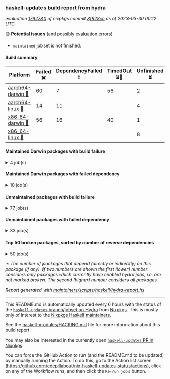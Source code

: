 ### [haskell-updates build report from hydra](https://hydra.nixos.org/jobset/nixpkgs/haskell-updates)
*evaluation [1792780](https://hydra.nixos.org/eval/1792780) of nixpkgs commit [8f928cc](https://github.com/NixOS/nixpkgs/commits/8f928cc7a01e90d29c7742226b1afcac0b43424a) as of 2023-03-30 00:12 UTC*

:yellow_circle: **Potential issues** (and possibly [evaluation errors](https://hydra.nixos.org/jobset/nixpkgs/haskell-updates))
  * `maintained` jobset is not finished.

#### Build summary

 | Platform | Failed :x: | DependencyFailed :heavy_exclamation_mark: | TimedOut :hourglass::no_entry_sign: | Unfinished :hourglass_flowing_sand: | Success :heavy_check_mark: | 
 | --- | --- | --- | --- | --- | --- | 
 | [aarch64-darwin :green_apple:](https://hydra.nixos.org/eval/1792780?filter=.aarch64-darwin) | 60 | 7 | 56 | 2 | 6309 | 
 | [aarch64-linux :iphone:](https://hydra.nixos.org/eval/1792780?filter=.aarch64-linux) | 14 | 11 |  | 4 | 6478 | 
 | [x86_64-darwin :apple:](https://hydra.nixos.org/eval/1792780?filter=.x86_64-darwin) | 56 | 16 | 40 | 1 | 6343 | 
 | [x86_64-linux :penguin:](https://hydra.nixos.org/eval/1792780?filter=.x86_64-linux) |  |  |  | 8 | 6540 | 
#### Maintained Darwin packages with build failure
<details><summary>4 job(s) </summary>

- [ ] [gitit](https://hydra.nixos.org/eval/1792780?filter=gitit) @Profpatsch @sternenseemann
  - [[:green_apple::x:]](https://hydra.nixos.org/build/214167686) [[:apple::heavy_check_mark:]](https://hydra.nixos.org/build/214164215) [toplevel](https://hydra.nixos.org/eval/1792780?filter=gitit)
  - [[:green_apple::heavy_check_mark:]](https://hydra.nixos.org/build/214160953) [[:apple::heavy_check_mark:]](https://hydra.nixos.org/build/214168803) [haskellPackages](https://hydra.nixos.org/eval/1792780?filter=haskellPackages.gitit)
- [ ] [[:green_apple::heavy_check_mark:]](https://hydra.nixos.org/build/214166700) [[:apple::x:]](https://hydra.nixos.org/build/214160993) [haskellPackages.monad-bayes](https://hydra.nixos.org/eval/1792780?filter=haskellPackages.monad-bayes) @turion
</details>

#### Maintained Darwin packages with failed dependency
<details><summary>10 job(s) </summary>

- [ ] [haskell-language-server](https://hydra.nixos.org/eval/1792780?filter=haskell-language-server) @maralorn
  - [[:green_apple::heavy_check_mark:]](https://hydra.nixos.org/build/214163634) [[:apple::heavy_check_mark:]](https://hydra.nixos.org/build/214168950) [toplevel](https://hydra.nixos.org/eval/1792780?filter=haskell-language-server)
  - [[:green_apple::heavy_check_mark:]](https://hydra.nixos.org/build/214161979) [[:apple::heavy_check_mark:]](https://hydra.nixos.org/build/214158745) [haskell.packages.ghc8107](https://hydra.nixos.org/eval/1792780?filter=haskell.packages.ghc8107.haskell-language-server)
  - [[:green_apple::heavy_check_mark:]](https://hydra.nixos.org/build/214169639) [[:apple::hourglass::no_entry_sign:]](https://hydra.nixos.org/build/214164283) [haskell.packages.ghc902](https://hydra.nixos.org/eval/1792780?filter=haskell.packages.ghc902.haskell-language-server)
  - [[:green_apple::heavy_check_mark:]](https://hydra.nixos.org/build/214164086) [[:apple::heavy_check_mark:]](https://hydra.nixos.org/build/214168176) [haskell.packages.ghc924](https://hydra.nixos.org/eval/1792780?filter=haskell.packages.ghc924.haskell-language-server)
  - [[:green_apple::heavy_check_mark:]](https://hydra.nixos.org/build/214165037) [[:apple::hourglass::no_entry_sign:]](https://hydra.nixos.org/build/214163664) [haskell.packages.ghc925](https://hydra.nixos.org/eval/1792780?filter=haskell.packages.ghc925.haskell-language-server)
  - [[:green_apple::heavy_check_mark:]](https://hydra.nixos.org/build/214161045) [[:apple::heavy_check_mark:]](https://hydra.nixos.org/build/214159562) [haskell.packages.ghc926](https://hydra.nixos.org/eval/1792780?filter=haskell.packages.ghc926.haskell-language-server)
  - [[:green_apple::heavy_check_mark:]](https://hydra.nixos.org/build/214164091) [[:apple::heavy_check_mark:]](https://hydra.nixos.org/build/214163245) [haskell.packages.ghc927](https://hydra.nixos.org/eval/1792780?filter=haskell.packages.ghc927.haskell-language-server)
  - [[:green_apple::heavy_exclamation_mark:]](https://hydra.nixos.org/build/214162173) [[:apple::heavy_check_mark:]](https://hydra.nixos.org/build/214168995) [haskell.packages.ghc944](https://hydra.nixos.org/eval/1792780?filter=haskell.packages.ghc944.haskell-language-server)
  - [[:green_apple::heavy_check_mark:]](https://hydra.nixos.org/build/214162833) [[:apple::heavy_check_mark:]](https://hydra.nixos.org/build/214169662) [haskellPackages](https://hydra.nixos.org/eval/1792780?filter=haskellPackages.haskell-language-server)
</details>

#### Unmaintained packages with build failure
<details><summary>77 job(s) </summary>

- [ ] [[:green_apple::heavy_check_mark:]](https://hydra.nixos.org/build/214141789) [[:iphone::heavy_check_mark:]](https://hydra.nixos.org/build/214134943) [[:apple::x:]](https://hydra.nixos.org/build/214146726) [[:penguin::heavy_check_mark:]](https://hydra.nixos.org/build/214135673) [haskellPackages.di-core](https://hydra.nixos.org/eval/1792780?filter=haskellPackages.di-core)  :arrow_heading_up: 8 | 11
- [ ] [[:green_apple::heavy_check_mark:]](https://hydra.nixos.org/build/214158711) [[:iphone::x:]](https://hydra.nixos.org/build/214164360) [[:apple::heavy_check_mark:]](https://hydra.nixos.org/build/214169789) [[:penguin::heavy_check_mark:]](https://hydra.nixos.org/build/214167232) [haskellPackages.spatial-math](https://hydra.nixos.org/eval/1792780?filter=haskellPackages.spatial-math)  :arrow_heading_up: 3 | 8
- [ ] [[:green_apple::heavy_check_mark:]](https://hydra.nixos.org/build/214146783) [[:iphone::x:]](https://hydra.nixos.org/build/214147314) [[:apple::x:]](https://hydra.nixos.org/build/214151584) [[:penguin::heavy_check_mark:]](https://hydra.nixos.org/build/214133830) [haskellPackages.quic](https://hydra.nixos.org/eval/1792780?filter=haskellPackages.quic)  :arrow_heading_up: 2 | 2
- [ ] [[:green_apple::x:]](https://hydra.nixos.org/build/214169396) [[:iphone::x:]](https://hydra.nixos.org/build/214157887) [[:apple::heavy_check_mark:]](https://hydra.nixos.org/build/214167635) [[:penguin::heavy_check_mark:]](https://hydra.nixos.org/build/214167816) [haskellPackages.hw-simd](https://hydra.nixos.org/eval/1792780?filter=haskellPackages.hw-simd)  :arrow_heading_up: 1 | 8
- [ ] [[:green_apple::x:]](https://hydra.nixos.org/build/214164500) [[:iphone::x:]](https://hydra.nixos.org/build/214159350) [[:apple::x:]](https://hydra.nixos.org/build/214168289) [[:penguin::heavy_check_mark:]](https://hydra.nixos.org/build/214162465) [haskellPackages.inline-r](https://hydra.nixos.org/eval/1792780?filter=haskellPackages.inline-r)  :arrow_heading_up: 1 | 4
- [ ] [[:green_apple::heavy_check_mark:]](https://hydra.nixos.org/build/214134274) [[:iphone::x:]](https://hydra.nixos.org/build/214149550) [[:apple::heavy_check_mark:]](https://hydra.nixos.org/build/214142318) [[:penguin::heavy_check_mark:]](https://hydra.nixos.org/build/214144617) [haskellPackages.long-double](https://hydra.nixos.org/eval/1792780?filter=haskellPackages.long-double)  :arrow_heading_up: 1 | 2
- [ ] [[:green_apple::x:]](https://hydra.nixos.org/build/214169332) [[:iphone::heavy_check_mark:]](https://hydra.nixos.org/build/214165990) [[:apple::x:]](https://hydra.nixos.org/build/214165704) [[:penguin::heavy_check_mark:]](https://hydra.nixos.org/build/214163397) [haskellPackages.posix-socket](https://hydra.nixos.org/eval/1792780?filter=haskellPackages.posix-socket)  :arrow_heading_up: 1 | 2
- [ ] [[:green_apple::x:]](https://hydra.nixos.org/build/214162239) [[:iphone::heavy_check_mark:]](https://hydra.nixos.org/build/214169747) [[:apple::x:]](https://hydra.nixos.org/build/214169470) [[:penguin::heavy_check_mark:]](https://hydra.nixos.org/build/214160848) [haskellPackages.gi-gdkx11](https://hydra.nixos.org/eval/1792780?filter=haskellPackages.gi-gdkx11)  :arrow_heading_up: 1 | 1
- [ ] [[:green_apple::heavy_check_mark:]](https://hydra.nixos.org/build/214165574) [[:iphone::x:]](https://hydra.nixos.org/build/214162435) [[:apple::heavy_check_mark:]](https://hydra.nixos.org/build/214168865) [[:penguin::heavy_check_mark:]](https://hydra.nixos.org/build/214163368) [haskellPackages.nlopt-haskell](https://hydra.nixos.org/eval/1792780?filter=haskellPackages.nlopt-haskell)  :arrow_heading_up: 1 | 1
- [ ] [[:green_apple::x:]](https://hydra.nixos.org/build/214141221) [[:iphone::heavy_check_mark:]](https://hydra.nixos.org/build/214151880) [[:apple::x:]](https://hydra.nixos.org/build/214152662) [[:penguin::heavy_check_mark:]](https://hydra.nixos.org/build/214142865) [haskellPackages.openal-ffi](https://hydra.nixos.org/eval/1792780?filter=haskellPackages.openal-ffi)  :arrow_heading_up: 1 | 1
- [ ] [[:apple::x:]](https://hydra.nixos.org/build/214167308) [[:penguin::heavy_check_mark:]](https://hydra.nixos.org/build/214167012) [haskellPackages.swisstable](https://hydra.nixos.org/eval/1792780?filter=haskellPackages.swisstable)  :arrow_heading_up: 1 | 1
- [ ] [[:green_apple::heavy_check_mark:]](https://hydra.nixos.org/build/214146944) [[:iphone::x:]](https://hydra.nixos.org/build/214145294) [[:apple::heavy_check_mark:]](https://hydra.nixos.org/build/214134328) [[:penguin::heavy_check_mark:]](https://hydra.nixos.org/build/214151749) [haskellPackages.freetype2](https://hydra.nixos.org/eval/1792780?filter=haskellPackages.freetype2)  :arrow_heading_up: 0 | 10
- [ ] [[:green_apple::x:]](https://hydra.nixos.org/build/214169048) [[:iphone::heavy_check_mark:]](https://hydra.nixos.org/build/214168625) [[:apple::x:]](https://hydra.nixos.org/build/214161491) [[:penguin::heavy_check_mark:]](https://hydra.nixos.org/build/214160928) [haskellPackages.pipes-zlib](https://hydra.nixos.org/eval/1792780?filter=haskellPackages.pipes-zlib)  :arrow_heading_up: 0 | 5
- [ ] [[:green_apple::x:]](https://hydra.nixos.org/build/214161710) [[:iphone::heavy_check_mark:]](https://hydra.nixos.org/build/214164792) [[:apple::heavy_check_mark:]](https://hydra.nixos.org/build/214164045) [[:penguin::heavy_check_mark:]](https://hydra.nixos.org/build/214160442) [haskellPackages.folds](https://hydra.nixos.org/eval/1792780?filter=haskellPackages.folds)  :arrow_heading_up: 0 | 3
- [ ] [[:green_apple::x:]](https://hydra.nixos.org/build/214161476) [[:iphone::heavy_check_mark:]](https://hydra.nixos.org/build/214159126) [[:apple::heavy_check_mark:]](https://hydra.nixos.org/build/214169818) [[:penguin::heavy_check_mark:]](https://hydra.nixos.org/build/214161258) [haskellPackages.gauge](https://hydra.nixos.org/eval/1792780?filter=haskellPackages.gauge)  :arrow_heading_up: 0 | 3
- [ ] [[:green_apple::x:]](https://hydra.nixos.org/build/214148657) [[:iphone::x:]](https://hydra.nixos.org/build/214133658) [[:apple::heavy_check_mark:]](https://hydra.nixos.org/build/214137156) [[:penguin::heavy_check_mark:]](https://hydra.nixos.org/build/214136660) [haskellPackages.picosat](https://hydra.nixos.org/eval/1792780?filter=haskellPackages.picosat)  :arrow_heading_up: 0 | 3
- [ ] [[:green_apple::heavy_check_mark:]](https://hydra.nixos.org/build/214162958) [[:iphone::heavy_check_mark:]](https://hydra.nixos.org/build/214160191) [[:apple::x:]](https://hydra.nixos.org/build/214158818) [[:penguin::heavy_check_mark:]](https://hydra.nixos.org/build/214165178) [haskellPackages.wai-middleware-metrics](https://hydra.nixos.org/eval/1792780?filter=haskellPackages.wai-middleware-metrics)  :arrow_heading_up: 0 | 3
- [ ] [[:green_apple::x:]](https://hydra.nixos.org/build/214148397) [[:iphone::heavy_check_mark:]](https://hydra.nixos.org/build/214136877) [[:apple::heavy_check_mark:]](https://hydra.nixos.org/build/214137485) [[:penguin::heavy_check_mark:]](https://hydra.nixos.org/build/214138587) [haskellPackages.LibZip](https://hydra.nixos.org/eval/1792780?filter=haskellPackages.LibZip)  :arrow_heading_up: 0 | 2
- [ ] [[:green_apple::heavy_check_mark:]](https://hydra.nixos.org/build/214161202) [[:iphone::x:]](https://hydra.nixos.org/build/214167371) [[:apple::heavy_check_mark:]](https://hydra.nixos.org/build/214164397) [[:penguin::heavy_check_mark:]](https://hydra.nixos.org/build/214160173) [haskellPackages.json-rpc](https://hydra.nixos.org/eval/1792780?filter=haskellPackages.json-rpc)  :arrow_heading_up: 0 | 2
- [ ] [[:green_apple::x:]](https://hydra.nixos.org/build/214140964) [[:iphone::heavy_check_mark:]](https://hydra.nixos.org/build/214139184) [[:apple::heavy_check_mark:]](https://hydra.nixos.org/build/214152648) [[:penguin::heavy_check_mark:]](https://hydra.nixos.org/build/214140508) [haskellPackages.rocksdb-haskell](https://hydra.nixos.org/eval/1792780?filter=haskellPackages.rocksdb-haskell)  :arrow_heading_up: 0 | 2
- [ ] [[:green_apple::x:]](https://hydra.nixos.org/build/214152679) [[:iphone::heavy_check_mark:]](https://hydra.nixos.org/build/214148270) [[:apple::x:]](https://hydra.nixos.org/build/214141583) [[:penguin::heavy_check_mark:]](https://hydra.nixos.org/build/214136003) [haskellPackages.h-raylib](https://hydra.nixos.org/eval/1792780?filter=haskellPackages.h-raylib)  :arrow_heading_up: 0 | 1
- [ ] [[:green_apple::x:]](https://hydra.nixos.org/build/214141306) [[:iphone::heavy_check_mark:]](https://hydra.nixos.org/build/214138240) [[:apple::x:]](https://hydra.nixos.org/build/214143679) [[:penguin::heavy_check_mark:]](https://hydra.nixos.org/build/214132798) [haskellPackages.hamid](https://hydra.nixos.org/eval/1792780?filter=haskellPackages.hamid)  :arrow_heading_up: 0 | 1
- [ ] [[:green_apple::heavy_check_mark:]](https://hydra.nixos.org/build/214168831) [[:iphone::heavy_check_mark:]](https://hydra.nixos.org/build/214166115) [[:apple::x:]](https://hydra.nixos.org/build/214161669) [[:penguin::heavy_check_mark:]](https://hydra.nixos.org/build/214159481) [haskellPackages.hmatrix-morpheus](https://hydra.nixos.org/eval/1792780?filter=haskellPackages.hmatrix-morpheus)  :arrow_heading_up: 0 | 1
- [ ] [[:green_apple::x:]](https://hydra.nixos.org/build/214133968) [[:iphone::heavy_check_mark:]](https://hydra.nixos.org/build/214156099) [[:apple::x:]](https://hydra.nixos.org/build/214143711) [[:penguin::heavy_check_mark:]](https://hydra.nixos.org/build/214140909) [haskellPackages.huckleberry](https://hydra.nixos.org/eval/1792780?filter=haskellPackages.huckleberry)  :arrow_heading_up: 0 | 1
- [ ] [[:green_apple::x:]](https://hydra.nixos.org/build/214145745) [[:iphone::heavy_check_mark:]](https://hydra.nixos.org/build/214156245) [[:apple::x:]](https://hydra.nixos.org/build/214141632) [[:penguin::heavy_check_mark:]](https://hydra.nixos.org/build/214155150) [haskellPackages.select](https://hydra.nixos.org/eval/1792780?filter=haskellPackages.select)  :arrow_heading_up: 0 | 1
- [ ] [[:green_apple::x:]](https://hydra.nixos.org/build/214153812) [[:iphone::heavy_check_mark:]](https://hydra.nixos.org/build/214146662) [[:apple::x:]](https://hydra.nixos.org/build/214136287) [[:penguin::heavy_check_mark:]](https://hydra.nixos.org/build/214147572) [haskellPackages.sysinfo](https://hydra.nixos.org/eval/1792780?filter=haskellPackages.sysinfo)  :arrow_heading_up: 0 | 1
- [ ] [[:green_apple::heavy_check_mark:]](https://hydra.nixos.org/build/214161753) [[:iphone::heavy_check_mark:]](https://hydra.nixos.org/build/214159527) [[:apple::x:]](https://hydra.nixos.org/build/214158581) [[:penguin::heavy_check_mark:]](https://hydra.nixos.org/build/214168994) [haskellPackages.FractalArt](https://hydra.nixos.org/eval/1792780?filter=haskellPackages.FractalArt) 
- [ ] [[:green_apple::heavy_check_mark:]](https://hydra.nixos.org/build/214157397) [[:iphone::x:]](https://hydra.nixos.org/build/214136263) [[:apple::heavy_check_mark:]](https://hydra.nixos.org/build/214141126) [[:penguin::heavy_check_mark:]](https://hydra.nixos.org/build/214153805) [haskellPackages.HsASA](https://hydra.nixos.org/eval/1792780?filter=haskellPackages.HsASA) 
- [ ] [[:green_apple::x:]](https://hydra.nixos.org/build/214134999) [[:iphone::heavy_check_mark:]](https://hydra.nixos.org/build/214157288) [[:apple::x:]](https://hydra.nixos.org/build/214142578) [[:penguin::heavy_check_mark:]](https://hydra.nixos.org/build/214149630) [haskellPackages.al](https://hydra.nixos.org/eval/1792780?filter=haskellPackages.al) 
- [ ] [[:green_apple::x:]](https://hydra.nixos.org/build/214143921) [[:iphone::heavy_check_mark:]](https://hydra.nixos.org/build/214149026) [[:apple::heavy_check_mark:]](https://hydra.nixos.org/build/214141198) [[:penguin::heavy_check_mark:]](https://hydra.nixos.org/build/214136398) [haskellPackages.churros](https://hydra.nixos.org/eval/1792780?filter=haskellPackages.churros) 
- [ ] [[:green_apple::heavy_check_mark:]](https://hydra.nixos.org/build/214146953) [[:iphone::heavy_check_mark:]](https://hydra.nixos.org/build/214137813) [[:apple::x:]](https://hydra.nixos.org/build/214137621) [[:penguin::heavy_check_mark:]](https://hydra.nixos.org/build/214153200) [haskellPackages.env-extra](https://hydra.nixos.org/eval/1792780?filter=haskellPackages.env-extra) 
- [ ] [[:green_apple::x:]](https://hydra.nixos.org/build/214158485) [[:iphone::heavy_check_mark:]](https://hydra.nixos.org/build/214164439) [[:apple::x:]](https://hydra.nixos.org/build/214164189) [[:penguin::heavy_check_mark:]](https://hydra.nixos.org/build/214161363) [haskellPackages.epub-tools](https://hydra.nixos.org/eval/1792780?filter=haskellPackages.epub-tools) 
- [ ] [[:green_apple::x:]](https://hydra.nixos.org/build/214147932) [[:iphone::heavy_check_mark:]](https://hydra.nixos.org/build/214140002) [[:apple::heavy_check_mark:]](https://hydra.nixos.org/build/214136673) [[:penguin::heavy_check_mark:]](https://hydra.nixos.org/build/214150873) [haskellPackages.executable-hash](https://hydra.nixos.org/eval/1792780?filter=haskellPackages.executable-hash) 
- [ ] [[:green_apple::x:]](https://hydra.nixos.org/build/214135226) [[:iphone::heavy_check_mark:]](https://hydra.nixos.org/build/214134337) [[:apple::x:]](https://hydra.nixos.org/build/214133687) [[:penguin::heavy_check_mark:]](https://hydra.nixos.org/build/214134720) [haskellPackages.float128](https://hydra.nixos.org/eval/1792780?filter=haskellPackages.float128) 
- [ ] [[:green_apple::x:]](https://hydra.nixos.org/build/214148892) [[:iphone::heavy_check_mark:]](https://hydra.nixos.org/build/214138668) [[:apple::x:]](https://hydra.nixos.org/build/214142750) [[:penguin::heavy_check_mark:]](https://hydra.nixos.org/build/214135015) [haskellPackages.fudgets](https://hydra.nixos.org/eval/1792780?filter=haskellPackages.fudgets) 
- [ ] [[:green_apple::x:]](https://hydra.nixos.org/build/214161084) [[:iphone::heavy_check_mark:]](https://hydra.nixos.org/build/214160240) [[:apple::heavy_check_mark:]](https://hydra.nixos.org/build/214158626) [[:penguin::heavy_check_mark:]](https://hydra.nixos.org/build/214165559) [haskellPackages.geodetics](https://hydra.nixos.org/eval/1792780?filter=haskellPackages.geodetics) 
- [ ] [[:green_apple::x:]](https://hydra.nixos.org/build/214158585) [[:iphone::heavy_check_mark:]](https://hydra.nixos.org/build/214166691) [[:apple::x:]](https://hydra.nixos.org/build/214167048) [[:penguin::heavy_check_mark:]](https://hydra.nixos.org/build/214159804) [haskellPackages.gerrit](https://hydra.nixos.org/eval/1792780?filter=haskellPackages.gerrit) 
- [ ] [[:green_apple::x:]](https://hydra.nixos.org/build/214164165) [[:apple::x:]](https://hydra.nixos.org/build/214160048) [haskellPackages.gi-gtkosxapplication](https://hydra.nixos.org/eval/1792780?filter=haskellPackages.gi-gtkosxapplication) 
- [ ] [[:green_apple::x:]](https://hydra.nixos.org/build/214164950) [[:apple::x:]](https://hydra.nixos.org/build/214159754) [haskellPackages.gtk-mac-integration](https://hydra.nixos.org/eval/1792780?filter=haskellPackages.gtk-mac-integration) 
- [ ] [[:green_apple::x:]](https://hydra.nixos.org/build/214159093) [[:iphone::heavy_check_mark:]](https://hydra.nixos.org/build/214158573) [[:apple::x:]](https://hydra.nixos.org/build/214160217) [[:penguin::heavy_check_mark:]](https://hydra.nixos.org/build/214162031) [haskellPackages.gtk-traymanager](https://hydra.nixos.org/eval/1792780?filter=haskellPackages.gtk-traymanager) 
- [ ] [[:green_apple::x:]](https://hydra.nixos.org/build/214161948) [[:apple::x:]](https://hydra.nixos.org/build/214158167) [haskellPackages.gtk3-mac-integration](https://hydra.nixos.org/eval/1792780?filter=haskellPackages.gtk3-mac-integration) 
- [ ] [[:green_apple::x:]](https://hydra.nixos.org/build/214159138) [[:iphone::heavy_check_mark:]](https://hydra.nixos.org/build/214162520) [[:apple::x:]](https://hydra.nixos.org/build/214162623) [[:penguin::heavy_check_mark:]](https://hydra.nixos.org/build/214169758) [haskellPackages.highlight](https://hydra.nixos.org/eval/1792780?filter=haskellPackages.highlight) 
- [ ] [[:green_apple::x:]](https://hydra.nixos.org/build/214166746) [[:iphone::heavy_check_mark:]](https://hydra.nixos.org/build/214169729) [[:apple::x:]](https://hydra.nixos.org/build/214159134) [[:penguin::heavy_check_mark:]](https://hydra.nixos.org/build/214165071) [haskellPackages.hinotify-conduit](https://hydra.nixos.org/eval/1792780?filter=haskellPackages.hinotify-conduit) 
- [ ] [[:green_apple::heavy_check_mark:]](https://hydra.nixos.org/build/214145352) [[:iphone::heavy_check_mark:]](https://hydra.nixos.org/build/214153275) [[:apple::x:]](https://hydra.nixos.org/build/214144602) [[:penguin::heavy_check_mark:]](https://hydra.nixos.org/build/214156512) [haskellPackages.hssh](https://hydra.nixos.org/eval/1792780?filter=haskellPackages.hssh) 
- [ ] [[:green_apple::x:]](https://hydra.nixos.org/build/214156295) [[:iphone::heavy_check_mark:]](https://hydra.nixos.org/build/214145796) [[:apple::x:]](https://hydra.nixos.org/build/214147180) [[:penguin::heavy_check_mark:]](https://hydra.nixos.org/build/214157678) [haskellPackages.hsshellscript](https://hydra.nixos.org/eval/1792780?filter=haskellPackages.hsshellscript) 
- [ ] [[:green_apple::x:]](https://hydra.nixos.org/build/214145882) [[:iphone::heavy_check_mark:]](https://hydra.nixos.org/build/214147797) [[:apple::x:]](https://hydra.nixos.org/build/214133768) [[:penguin::heavy_check_mark:]](https://hydra.nixos.org/build/214154054) [haskellPackages.hssourceinfo](https://hydra.nixos.org/eval/1792780?filter=haskellPackages.hssourceinfo) 
- [ ] [[:green_apple::x:]](https://hydra.nixos.org/build/214142552) [[:iphone::heavy_check_mark:]](https://hydra.nixos.org/build/214140737) [[:apple::x:]](https://hydra.nixos.org/build/214149553) [[:penguin::heavy_check_mark:]](https://hydra.nixos.org/build/214134415) [haskellPackages.hunspell-hs](https://hydra.nixos.org/eval/1792780?filter=haskellPackages.hunspell-hs) 
- [ ] [[:apple::x:]](https://hydra.nixos.org/build/214157872) [[:penguin::heavy_check_mark:]](https://hydra.nixos.org/build/214165309) [haskellPackages.inline-asm](https://hydra.nixos.org/eval/1792780?filter=haskellPackages.inline-asm) 
- [ ] [[:green_apple::hourglass::no_entry_sign:]](https://hydra.nixos.org/build/214154516) [[:iphone::heavy_check_mark:]](https://hydra.nixos.org/build/214147831) [[:apple::x:]](https://hydra.nixos.org/build/214130950) [[:penguin::heavy_check_mark:]](https://hydra.nixos.org/build/214149943) [haskellPackages.interprocess](https://hydra.nixos.org/eval/1792780?filter=haskellPackages.interprocess) 
- [ ] [[:green_apple::x:]](https://hydra.nixos.org/build/214161410) [[:iphone::heavy_check_mark:]](https://hydra.nixos.org/build/214161362) [[:apple::x:]](https://hydra.nixos.org/build/214163230) [[:penguin::heavy_check_mark:]](https://hydra.nixos.org/build/214161507) [haskellPackages.intricacy](https://hydra.nixos.org/eval/1792780?filter=haskellPackages.intricacy) 
- [ ] [[:green_apple::x:]](https://hydra.nixos.org/build/214139467) [[:iphone::heavy_check_mark:]](https://hydra.nixos.org/build/214154521) [[:apple::x:]](https://hydra.nixos.org/build/214149210) [[:penguin::heavy_check_mark:]](https://hydra.nixos.org/build/214147685) [haskellPackages.ipcvar](https://hydra.nixos.org/eval/1792780?filter=haskellPackages.ipcvar) 
- [ ] [[:green_apple::x:]](https://hydra.nixos.org/build/214150388) [[:apple::x:]](https://hydra.nixos.org/build/214155935) [haskellPackages.kqueue](https://hydra.nixos.org/eval/1792780?filter=haskellPackages.kqueue) 
- [ ] [[:green_apple::x:]](https://hydra.nixos.org/build/214146945) [[:iphone::heavy_check_mark:]](https://hydra.nixos.org/build/214132816) [[:apple::heavy_check_mark:]](https://hydra.nixos.org/build/214137921) [[:penguin::heavy_check_mark:]](https://hydra.nixos.org/build/214152746) [haskellPackages.leveldb-haskell-fork](https://hydra.nixos.org/eval/1792780?filter=haskellPackages.leveldb-haskell-fork) 
- [ ] [[:green_apple::x:]](https://hydra.nixos.org/build/214136249) [[:iphone::heavy_check_mark:]](https://hydra.nixos.org/build/214135202) [[:apple::x:]](https://hydra.nixos.org/build/214135419) [[:penguin::heavy_check_mark:]](https://hydra.nixos.org/build/214135717) [haskellPackages.linux-framebuffer](https://hydra.nixos.org/eval/1792780?filter=haskellPackages.linux-framebuffer) 
- [ ] [[:green_apple::x:]](https://hydra.nixos.org/build/214166096) [[:iphone::heavy_check_mark:]](https://hydra.nixos.org/build/214160957) [[:apple::x:]](https://hydra.nixos.org/build/214163448) [[:penguin::heavy_check_mark:]](https://hydra.nixos.org/build/214163688) [haskellPackages.mediawiki2latex](https://hydra.nixos.org/eval/1792780?filter=haskellPackages.mediawiki2latex) 
- [ ] [[:green_apple::x:]](https://hydra.nixos.org/build/214145897) [[:iphone::heavy_check_mark:]](https://hydra.nixos.org/build/214147066) [[:apple::x:]](https://hydra.nixos.org/build/214133018) [[:penguin::heavy_check_mark:]](https://hydra.nixos.org/build/214153221) [haskellPackages.memfd](https://hydra.nixos.org/eval/1792780?filter=haskellPackages.memfd) 
- [ ] [[:green_apple::x:]](https://hydra.nixos.org/build/214148286) [[:iphone::heavy_check_mark:]](https://hydra.nixos.org/build/214133115) [[:apple::x:]](https://hydra.nixos.org/build/214152231) [[:penguin::heavy_check_mark:]](https://hydra.nixos.org/build/214146907) [haskellPackages.memzero](https://hydra.nixos.org/eval/1792780?filter=haskellPackages.memzero) 
- [ ] [[:green_apple::x:]](https://hydra.nixos.org/build/214168448) [[:iphone::heavy_check_mark:]](https://hydra.nixos.org/build/214157851) [[:apple::x:]](https://hydra.nixos.org/build/214159916) [[:penguin::heavy_check_mark:]](https://hydra.nixos.org/build/214165167) [haskellPackages.nix-serve-ng](https://hydra.nixos.org/eval/1792780?filter=haskellPackages.nix-serve-ng) 
- [ ] [[:green_apple::x:]](https://hydra.nixos.org/build/214159567) [[:iphone::heavy_check_mark:]](https://hydra.nixos.org/build/214164359) [[:apple::x:]](https://hydra.nixos.org/build/214168358) [[:penguin::heavy_check_mark:]](https://hydra.nixos.org/build/214169033) [haskellPackages.persistent-pagination](https://hydra.nixos.org/eval/1792780?filter=haskellPackages.persistent-pagination) 
- [ ] [[:green_apple::x:]](https://hydra.nixos.org/build/214162542) [[:iphone::heavy_check_mark:]](https://hydra.nixos.org/build/214161120) [[:apple::x:]](https://hydra.nixos.org/build/214162461) [[:penguin::heavy_check_mark:]](https://hydra.nixos.org/build/214164753) [haskellPackages.phatsort](https://hydra.nixos.org/eval/1792780?filter=haskellPackages.phatsort) 
- [ ] [[:green_apple::x:]](https://hydra.nixos.org/build/214164487) [[:iphone::heavy_check_mark:]](https://hydra.nixos.org/build/214166507) [[:apple::x:]](https://hydra.nixos.org/build/214165334) [[:penguin::heavy_check_mark:]](https://hydra.nixos.org/build/214168804) [haskellPackages.ping-wrapper](https://hydra.nixos.org/eval/1792780?filter=haskellPackages.ping-wrapper) 
- [ ] [[:green_apple::x:]](https://hydra.nixos.org/build/214154380) [[:iphone::heavy_check_mark:]](https://hydra.nixos.org/build/214152962) [[:apple::x:]](https://hydra.nixos.org/build/214154667) [[:penguin::heavy_check_mark:]](https://hydra.nixos.org/build/214133450) [haskellPackages.posix-timer](https://hydra.nixos.org/eval/1792780?filter=haskellPackages.posix-timer) 
- [ ] [[:green_apple::heavy_check_mark:]](https://hydra.nixos.org/build/214165356) [[:iphone::x:]](https://hydra.nixos.org/build/214168979) [[:apple::heavy_check_mark:]](https://hydra.nixos.org/build/214163660) [[:penguin::heavy_check_mark:]](https://hydra.nixos.org/build/214167023) [haskellPackages.powerqueue-distributed](https://hydra.nixos.org/eval/1792780?filter=haskellPackages.powerqueue-distributed) 
- [ ] [[:green_apple::x:]](https://hydra.nixos.org/build/214150397) [[:iphone::heavy_check_mark:]](https://hydra.nixos.org/build/214149571) [[:apple::x:]](https://hydra.nixos.org/build/214134621) [[:penguin::heavy_check_mark:]](https://hydra.nixos.org/build/214137670) [haskellPackages.procex](https://hydra.nixos.org/eval/1792780?filter=haskellPackages.procex) 
- [ ] [[:green_apple::x:]](https://hydra.nixos.org/build/214142265) [[:iphone::heavy_check_mark:]](https://hydra.nixos.org/build/214153470) [[:apple::x:]](https://hydra.nixos.org/build/214137802) [[:penguin::heavy_check_mark:]](https://hydra.nixos.org/build/214133063) [haskellPackages.pthread](https://hydra.nixos.org/eval/1792780?filter=haskellPackages.pthread) 
- [ ] [[:green_apple::x:]](https://hydra.nixos.org/build/214166470) [[:iphone::heavy_check_mark:]](https://hydra.nixos.org/build/214165480) [[:apple::x:]](https://hydra.nixos.org/build/214169321) [[:penguin::heavy_check_mark:]](https://hydra.nixos.org/build/214161150) [haskellPackages.sandwich-webdriver](https://hydra.nixos.org/eval/1792780?filter=haskellPackages.sandwich-webdriver) 
- [ ] [[:green_apple::x:]](https://hydra.nixos.org/build/214163630) [[:iphone::heavy_check_mark:]](https://hydra.nixos.org/build/214168523) [[:apple::x:]](https://hydra.nixos.org/build/214162537) [[:penguin::heavy_check_mark:]](https://hydra.nixos.org/build/214160058) [haskellPackages.servant-serialization](https://hydra.nixos.org/eval/1792780?filter=haskellPackages.servant-serialization) 
- [ ] [[:green_apple::x:]](https://hydra.nixos.org/build/214159908) [[:iphone::heavy_check_mark:]](https://hydra.nixos.org/build/214164120) [[:apple::x:]](https://hydra.nixos.org/build/214158055) [[:penguin::heavy_check_mark:]](https://hydra.nixos.org/build/214163497) [haskellPackages.tailfile-hinotify](https://hydra.nixos.org/eval/1792780?filter=haskellPackages.tailfile-hinotify) 
- [ ] [[:iphone::x:]](https://hydra.nixos.org/build/214143286) [[:penguin::heavy_check_mark:]](https://hydra.nixos.org/build/214139712) [haskellPackages.tasty-papi](https://hydra.nixos.org/eval/1792780?filter=haskellPackages.tasty-papi) 
- [ ] [[:green_apple::x:]](https://hydra.nixos.org/build/214159656) [[:iphone::heavy_check_mark:]](https://hydra.nixos.org/build/214158343) [[:apple::heavy_check_mark:]](https://hydra.nixos.org/build/214162232) [[:penguin::heavy_check_mark:]](https://hydra.nixos.org/build/214158951) [haskellPackages.tdlib](https://hydra.nixos.org/eval/1792780?filter=haskellPackages.tdlib) 
- [ ] [[:green_apple::x:]](https://hydra.nixos.org/build/214149413) [[:iphone::x:]](https://hydra.nixos.org/build/214151410) [[:apple::heavy_check_mark:]](https://hydra.nixos.org/build/214156616) [[:penguin::heavy_check_mark:]](https://hydra.nixos.org/build/214137684) [haskellPackages.wiringPi](https://hydra.nixos.org/eval/1792780?filter=haskellPackages.wiringPi) 
- [ ] [[:green_apple::x:]](https://hydra.nixos.org/build/214369871) [[:iphone::heavy_check_mark:]](https://hydra.nixos.org/build/214369872) [[:apple::heavy_check_mark:]](https://hydra.nixos.org/build/214369860) [[:penguin::heavy_check_mark:]](https://hydra.nixos.org/build/214369858) [tests.haskell.writers](https://hydra.nixos.org/eval/1792780?filter=tests.haskell.writers) 
- [ ] [[:green_apple::x:]](https://hydra.nixos.org/build/214158092) [[:iphone::x:]](https://hydra.nixos.org/build/214165947) [[:apple::heavy_check_mark:]](https://hydra.nixos.org/build/214157803) [[:penguin::heavy_check_mark:]](https://hydra.nixos.org/build/214168031) [haskellPackages.x86-64bit](https://hydra.nixos.org/eval/1792780?filter=haskellPackages.x86-64bit) 
- [ ] [[:green_apple::x:]](https://hydra.nixos.org/build/214133701) [[:iphone::heavy_check_mark:]](https://hydra.nixos.org/build/214134878) [[:apple::x:]](https://hydra.nixos.org/build/214133047) [[:penguin::heavy_check_mark:]](https://hydra.nixos.org/build/214133563) [haskellPackages.xmonad-utils](https://hydra.nixos.org/eval/1792780?filter=haskellPackages.xmonad-utils) 
- [ ] [[:green_apple::x:]](https://hydra.nixos.org/build/214135816) [[:iphone::heavy_check_mark:]](https://hydra.nixos.org/build/214154285) [[:apple::x:]](https://hydra.nixos.org/build/214148394) [[:penguin::heavy_check_mark:]](https://hydra.nixos.org/build/214131148) [haskellPackages.yoga](https://hydra.nixos.org/eval/1792780?filter=haskellPackages.yoga) 
- [ ] [[:green_apple::x:]](https://hydra.nixos.org/build/214156289) [[:iphone::heavy_check_mark:]](https://hydra.nixos.org/build/214141469) [[:apple::x:]](https://hydra.nixos.org/build/214136996) [[:penguin::heavy_check_mark:]](https://hydra.nixos.org/build/214148297) [haskellPackages.zot](https://hydra.nixos.org/eval/1792780?filter=haskellPackages.zot) 
- [ ] [[:green_apple::x:]](https://hydra.nixos.org/build/214150105) [[:iphone::heavy_check_mark:]](https://hydra.nixos.org/build/214148758) [[:apple::x:]](https://hydra.nixos.org/build/214147645) [[:penguin::heavy_check_mark:]](https://hydra.nixos.org/build/214140867) [haskellPackages.zxcvbn-c](https://hydra.nixos.org/eval/1792780?filter=haskellPackages.zxcvbn-c) 
</details>

#### Unmaintained packages with failed dependency
<details><summary>33 job(s) </summary>

- [ ] [[:green_apple::heavy_check_mark:]](https://hydra.nixos.org/build/214149250) [[:iphone::heavy_check_mark:]](https://hydra.nixos.org/build/214134353) [[:apple::heavy_exclamation_mark:]](https://hydra.nixos.org/build/214155206) [[:penguin::heavy_check_mark:]](https://hydra.nixos.org/build/214146536) [haskellPackages.di-handle](https://hydra.nixos.org/eval/1792780?filter=haskellPackages.di-handle)  :arrow_heading_up: 6 | 9
- [ ] [[:green_apple::heavy_check_mark:]](https://hydra.nixos.org/build/214139580) [[:iphone::heavy_check_mark:]](https://hydra.nixos.org/build/214146585) [[:apple::heavy_exclamation_mark:]](https://hydra.nixos.org/build/214142512) [[:penguin::heavy_check_mark:]](https://hydra.nixos.org/build/214136982) [haskellPackages.di-monad](https://hydra.nixos.org/eval/1792780?filter=haskellPackages.di-monad)  :arrow_heading_up: 6 | 9
- [ ] [[:green_apple::heavy_check_mark:]](https://hydra.nixos.org/build/214159680) [[:iphone::heavy_check_mark:]](https://hydra.nixos.org/build/214167261) [[:apple::heavy_exclamation_mark:]](https://hydra.nixos.org/build/214169259) [[:penguin::heavy_check_mark:]](https://hydra.nixos.org/build/214158815) [haskellPackages.di-df1](https://hydra.nixos.org/eval/1792780?filter=haskellPackages.di-df1)  :arrow_heading_up: 5 | 8
- [ ] [hoogle](https://hydra.nixos.org/eval/1792780?filter=hoogle)  :arrow_heading_up: 3 | 4
  - [[:green_apple::heavy_check_mark:]](https://hydra.nixos.org/build/214169549) [[:iphone::heavy_check_mark:]](https://hydra.nixos.org/build/214166875) [[:apple::hourglass::no_entry_sign:]](https://hydra.nixos.org/build/214160542) [[:penguin::heavy_check_mark:]](https://hydra.nixos.org/build/214160296) [haskell.packages.ghc8107](https://hydra.nixos.org/eval/1792780?filter=haskell.packages.ghc8107.hoogle)
  -  [[:iphone::heavy_check_mark:]](https://hydra.nixos.org/build/214163491) [[:apple::heavy_exclamation_mark:]](https://hydra.nixos.org/build/214164679) [[:penguin::heavy_check_mark:]](https://hydra.nixos.org/build/214167936) [haskell.packages.ghc884](https://hydra.nixos.org/eval/1792780?filter=haskell.packages.ghc884.hoogle)
  - [[:green_apple::heavy_check_mark:]](https://hydra.nixos.org/build/214162771) [[:iphone::heavy_check_mark:]](https://hydra.nixos.org/build/214169079) [[:apple::hourglass::no_entry_sign:]](https://hydra.nixos.org/build/214169075) [[:penguin::heavy_check_mark:]](https://hydra.nixos.org/build/214165818) [haskell.packages.ghc902](https://hydra.nixos.org/eval/1792780?filter=haskell.packages.ghc902.hoogle)
  - [[:green_apple::heavy_check_mark:]](https://hydra.nixos.org/build/214165113) [[:iphone::heavy_check_mark:]](https://hydra.nixos.org/build/214167243) [[:apple::heavy_check_mark:]](https://hydra.nixos.org/build/214163016) [[:penguin::heavy_check_mark:]](https://hydra.nixos.org/build/214167380) [haskell.packages.ghc924](https://hydra.nixos.org/eval/1792780?filter=haskell.packages.ghc924.hoogle)
  - [[:green_apple::heavy_check_mark:]](https://hydra.nixos.org/build/214162663) [[:iphone::heavy_check_mark:]](https://hydra.nixos.org/build/214165378) [[:apple::heavy_check_mark:]](https://hydra.nixos.org/build/214169295) [[:penguin::heavy_check_mark:]](https://hydra.nixos.org/build/214159907) [haskell.packages.ghc925](https://hydra.nixos.org/eval/1792780?filter=haskell.packages.ghc925.hoogle)
  - [[:green_apple::heavy_check_mark:]](https://hydra.nixos.org/build/214164807) [[:iphone::heavy_check_mark:]](https://hydra.nixos.org/build/214168880) [[:apple::heavy_check_mark:]](https://hydra.nixos.org/build/214159331) [[:penguin::heavy_check_mark:]](https://hydra.nixos.org/build/214159339) [haskell.packages.ghc926](https://hydra.nixos.org/eval/1792780?filter=haskell.packages.ghc926.hoogle)
  - [[:green_apple::heavy_check_mark:]](https://hydra.nixos.org/build/214167549) [[:iphone::heavy_check_mark:]](https://hydra.nixos.org/build/214167946) [[:apple::heavy_check_mark:]](https://hydra.nixos.org/build/214167164) [[:penguin::heavy_check_mark:]](https://hydra.nixos.org/build/214160359) [haskell.packages.ghc927](https://hydra.nixos.org/eval/1792780?filter=haskell.packages.ghc927.hoogle)
  - [[:green_apple::heavy_check_mark:]](https://hydra.nixos.org/build/214160510) [[:iphone::heavy_check_mark:]](https://hydra.nixos.org/build/214158258) [[:apple::heavy_check_mark:]](https://hydra.nixos.org/build/214160827) [[:penguin::heavy_check_mark:]](https://hydra.nixos.org/build/214162982) [haskell.packages.ghc944](https://hydra.nixos.org/eval/1792780?filter=haskell.packages.ghc944.hoogle)
  - [[:green_apple::heavy_check_mark:]](https://hydra.nixos.org/build/214165239) [[:iphone::heavy_check_mark:]](https://hydra.nixos.org/build/214165962) [[:apple::heavy_check_mark:]](https://hydra.nixos.org/build/214158926) [[:penguin::heavy_check_mark:]](https://hydra.nixos.org/build/214164204) [haskellPackages](https://hydra.nixos.org/eval/1792780?filter=haskellPackages.hoogle)
- [ ] [[:green_apple::heavy_check_mark:]](https://hydra.nixos.org/build/214164614) [[:iphone::heavy_exclamation_mark:]](https://hydra.nixos.org/build/214158817) [[:apple::heavy_check_mark:]](https://hydra.nixos.org/build/214168605) [[:penguin::heavy_check_mark:]](https://hydra.nixos.org/build/214164212) [haskellPackages.not-gloss](https://hydra.nixos.org/eval/1792780?filter=haskellPackages.not-gloss)  :arrow_heading_up: 2 | 3
- [ ] [[:green_apple::heavy_check_mark:]](https://hydra.nixos.org/build/214164407) [[:iphone::heavy_check_mark:]](https://hydra.nixos.org/build/214162991) [[:apple::heavy_exclamation_mark:]](https://hydra.nixos.org/build/214158972) [[:penguin::heavy_check_mark:]](https://hydra.nixos.org/build/214164180) [haskellPackages.di-polysemy](https://hydra.nixos.org/eval/1792780?filter=haskellPackages.di-polysemy)  :arrow_heading_up: 1 | 4
- [ ] [[:green_apple::heavy_check_mark:]](https://hydra.nixos.org/build/214169520) [[:iphone::heavy_exclamation_mark:]](https://hydra.nixos.org/build/214158224) [[:apple::heavy_exclamation_mark:]](https://hydra.nixos.org/build/214168377) [[:penguin::heavy_check_mark:]](https://hydra.nixos.org/build/214159957) [haskellPackages.http3](https://hydra.nixos.org/eval/1792780?filter=haskellPackages.http3)  :arrow_heading_up: 1 | 1
- [ ] [[:green_apple::heavy_check_mark:]](https://hydra.nixos.org/build/214167025) [[:iphone::heavy_check_mark:]](https://hydra.nixos.org/build/214161655) [[:apple::heavy_exclamation_mark:]](https://hydra.nixos.org/build/214166693) [[:penguin::heavy_check_mark:]](https://hydra.nixos.org/build/214169515) [haskellPackages.moto](https://hydra.nixos.org/eval/1792780?filter=haskellPackages.moto)  :arrow_heading_up: 1 | 1
- [ ] [[:green_apple::heavy_exclamation_mark:]](https://hydra.nixos.org/build/214158525) [[:iphone::heavy_exclamation_mark:]](https://hydra.nixos.org/build/214166653) [[:apple::heavy_check_mark:]](https://hydra.nixos.org/build/214160985) [[:penguin::heavy_check_mark:]](https://hydra.nixos.org/build/214165461) [haskellPackages.hw-dsv](https://hydra.nixos.org/eval/1792780?filter=haskellPackages.hw-dsv)  :arrow_heading_up: 0 | 3
- [ ] [[:green_apple::heavy_check_mark:]](https://hydra.nixos.org/build/214158416) [[:iphone::heavy_check_mark:]](https://hydra.nixos.org/build/214163529) [[:apple::heavy_exclamation_mark:]](https://hydra.nixos.org/build/214163456) [[:penguin::heavy_check_mark:]](https://hydra.nixos.org/build/214161331) [haskellPackages.calamity](https://hydra.nixos.org/eval/1792780?filter=haskellPackages.calamity)  :arrow_heading_up: 0 | 2
- [ ] [[:green_apple::heavy_check_mark:]](https://hydra.nixos.org/build/214160111) [[:iphone::heavy_check_mark:]](https://hydra.nixos.org/build/214164971) [[:apple::heavy_exclamation_mark:]](https://hydra.nixos.org/build/214159810) [[:penguin::heavy_check_mark:]](https://hydra.nixos.org/build/214158706) [haskellPackages.di](https://hydra.nixos.org/eval/1792780?filter=haskellPackages.di)  :arrow_heading_up: 0 | 2
- [ ] [[:green_apple::heavy_exclamation_mark:]](https://hydra.nixos.org/build/214157856) [[:iphone::heavy_check_mark:]](https://hydra.nixos.org/build/214167175) [[:apple::heavy_exclamation_mark:]](https://hydra.nixos.org/build/214164769) [[:penguin::heavy_check_mark:]](https://hydra.nixos.org/build/214163391) [haskellPackages.network-dns](https://hydra.nixos.org/eval/1792780?filter=haskellPackages.network-dns)  :arrow_heading_up: 0 | 1
- [ ] [[:green_apple::heavy_exclamation_mark:]](https://hydra.nixos.org/build/214166707) [[:iphone::heavy_exclamation_mark:]](https://hydra.nixos.org/build/214157969) [[:apple::heavy_exclamation_mark:]](https://hydra.nixos.org/build/214159600) [[:penguin::heavy_check_mark:]](https://hydra.nixos.org/build/214167689) [haskellPackages.H](https://hydra.nixos.org/eval/1792780?filter=haskellPackages.H) 
- [ ] [[:green_apple::heavy_check_mark:]](https://hydra.nixos.org/build/214159953) [[:iphone::heavy_exclamation_mark:]](https://hydra.nixos.org/build/214157885) [[:apple::heavy_check_mark:]](https://hydra.nixos.org/build/214164416) [[:penguin::heavy_check_mark:]](https://hydra.nixos.org/build/214159476) [haskellPackages.LPFP](https://hydra.nixos.org/eval/1792780?filter=haskellPackages.LPFP) 
- [ ] [[:green_apple::hourglass::no_entry_sign:]](https://hydra.nixos.org/build/214169829) [[:iphone::heavy_exclamation_mark:]](https://hydra.nixos.org/build/214164813) [[:apple::heavy_check_mark:]](https://hydra.nixos.org/build/214162088) [[:penguin::heavy_check_mark:]](https://hydra.nixos.org/build/214164050) [haskellPackages.hmatrix-nlopt](https://hydra.nixos.org/eval/1792780?filter=haskellPackages.hmatrix-nlopt) 
- [ ] [[:apple::heavy_exclamation_mark:]](https://hydra.nixos.org/build/214168199) [[:penguin::heavy_check_mark:]](https://hydra.nixos.org/build/214163480) [haskellPackages.hs-swisstable-hashtables-class](https://hydra.nixos.org/eval/1792780?filter=haskellPackages.hs-swisstable-hashtables-class) 
- [ ] [[:green_apple::heavy_exclamation_mark:]](https://hydra.nixos.org/build/214158199) [[:iphone::heavy_exclamation_mark:]](https://hydra.nixos.org/build/214160758) [[:apple::heavy_exclamation_mark:]](https://hydra.nixos.org/build/214167001) [[:penguin::heavy_check_mark:]](https://hydra.nixos.org/build/214165243) [haskellPackages.ihaskell-inline-r](https://hydra.nixos.org/eval/1792780?filter=haskellPackages.ihaskell-inline-r) 
- [ ] [[:green_apple::heavy_check_mark:]](https://hydra.nixos.org/build/214158353) [[:iphone::heavy_exclamation_mark:]](https://hydra.nixos.org/build/214166849) [[:apple::heavy_check_mark:]](https://hydra.nixos.org/build/214163332) [[:penguin::heavy_check_mark:]](https://hydra.nixos.org/build/214164410) [haskellPackages.learn-physics](https://hydra.nixos.org/eval/1792780?filter=haskellPackages.learn-physics) 
- [ ] [[:green_apple::heavy_check_mark:]](https://hydra.nixos.org/build/214161367) [[:iphone::heavy_check_mark:]](https://hydra.nixos.org/build/214169089) [[:apple::heavy_exclamation_mark:]](https://hydra.nixos.org/build/214160712) [[:penguin::heavy_check_mark:]](https://hydra.nixos.org/build/214169036) [haskellPackages.moto-postgresql](https://hydra.nixos.org/eval/1792780?filter=haskellPackages.moto-postgresql) 
- [ ] [[:green_apple::heavy_check_mark:]](https://hydra.nixos.org/build/214158602) [[:iphone::heavy_exclamation_mark:]](https://hydra.nixos.org/build/214160072) [[:apple::heavy_check_mark:]](https://hydra.nixos.org/build/214169816) [[:penguin::heavy_check_mark:]](https://hydra.nixos.org/build/214161670) [haskellPackages.not-gloss-examples](https://hydra.nixos.org/eval/1792780?filter=haskellPackages.not-gloss-examples) 
- [ ] [[:green_apple::heavy_exclamation_mark:]](https://hydra.nixos.org/build/214161129) [[:iphone::heavy_check_mark:]](https://hydra.nixos.org/build/214166935) [[:apple::heavy_check_mark:]](https://hydra.nixos.org/build/214165169) [[:penguin::heavy_check_mark:]](https://hydra.nixos.org/build/214160274) [haskellPackages.piped](https://hydra.nixos.org/eval/1792780?filter=haskellPackages.piped) 
- [ ] [[:green_apple::heavy_check_mark:]](https://hydra.nixos.org/build/214165446) [[:iphone::heavy_exclamation_mark:]](https://hydra.nixos.org/build/214169235) [[:apple::heavy_check_mark:]](https://hydra.nixos.org/build/214161106) [[:penguin::heavy_check_mark:]](https://hydra.nixos.org/build/214159902) [haskellPackages.rounded-hw](https://hydra.nixos.org/eval/1792780?filter=haskellPackages.rounded-hw) 
- [ ] [[:green_apple::heavy_check_mark:]](https://hydra.nixos.org/build/214163010) [[:iphone::heavy_exclamation_mark:]](https://hydra.nixos.org/build/214167652) [[:apple::heavy_exclamation_mark:]](https://hydra.nixos.org/build/214164265) [[:penguin::heavy_check_mark:]](https://hydra.nixos.org/build/214169532) [haskellPackages.warp-quic](https://hydra.nixos.org/eval/1792780?filter=haskellPackages.warp-quic) 
- [ ] [[:green_apple::heavy_exclamation_mark:]](https://hydra.nixos.org/build/214152418) [[:iphone::heavy_check_mark:]](https://hydra.nixos.org/build/214148871) [[:apple::heavy_exclamation_mark:]](https://hydra.nixos.org/build/214132736) [[:penguin::heavy_check_mark:]](https://hydra.nixos.org/build/214132252) [haskellPackages.xbattbar](https://hydra.nixos.org/eval/1792780?filter=haskellPackages.xbattbar) 
</details>

#### Top 50 broken packages, sorted by number of reverse dependencies
<details><summary>50 job(s) </summary>

[amazonka-core](https://packdeps.haskellers.com/reverse/amazonka-core) :arrow_heading_up: 188  
[gogol-core](https://packdeps.haskellers.com/reverse/gogol-core) :arrow_heading_up: 184  
[haskell98](https://packdeps.haskellers.com/reverse/haskell98) :arrow_heading_up: 153  
[enumerator](https://packdeps.haskellers.com/reverse/enumerator) :arrow_heading_up: 56  
[util](https://packdeps.haskellers.com/reverse/util) :arrow_heading_up: 49  
[derive](https://packdeps.haskellers.com/reverse/derive) :arrow_heading_up: 48  
[amazonka](https://packdeps.haskellers.com/reverse/amazonka) :arrow_heading_up: 46  
[cgi](https://packdeps.haskellers.com/reverse/cgi) :arrow_heading_up: 46  
[accelerate](https://packdeps.haskellers.com/reverse/accelerate) :arrow_heading_up: 42  
[TypeCompose](https://packdeps.haskellers.com/reverse/TypeCompose) :arrow_heading_up: 40  
[PrimitiveArray](https://packdeps.haskellers.com/reverse/PrimitiveArray) :arrow_heading_up: 35  
[rank1dynamic](https://packdeps.haskellers.com/reverse/rank1dynamic) :arrow_heading_up: 33  
[distributed-static](https://packdeps.haskellers.com/reverse/distributed-static) :arrow_heading_up: 31  
[distributed-process](https://packdeps.haskellers.com/reverse/distributed-process) :arrow_heading_up: 30  
[iteratee](https://packdeps.haskellers.com/reverse/iteratee) :arrow_heading_up: 29  
[storablevector](https://packdeps.haskellers.com/reverse/storablevector) :arrow_heading_up: 29  
[polysemy-resume](https://packdeps.haskellers.com/reverse/polysemy-resume) :arrow_heading_up: 27  
[polysemy-conc](https://packdeps.haskellers.com/reverse/polysemy-conc) :arrow_heading_up: 26  
[crypto-numbers](https://packdeps.haskellers.com/reverse/crypto-numbers) :arrow_heading_up: 25  
[either-unwrap](https://packdeps.haskellers.com/reverse/either-unwrap) :arrow_heading_up: 25  
[sydtest](https://packdeps.haskellers.com/reverse/sydtest) :arrow_heading_up: 25  
[polysemy-log](https://packdeps.haskellers.com/reverse/polysemy-log) :arrow_heading_up: 24  
[crypto-pubkey](https://packdeps.haskellers.com/reverse/crypto-pubkey) :arrow_heading_up: 22  
[haskelldb](https://packdeps.haskellers.com/reverse/haskelldb) :arrow_heading_up: 22  
[wxdirect](https://packdeps.haskellers.com/reverse/wxdirect) :arrow_heading_up: 22  
[BiobaseTypes](https://packdeps.haskellers.com/reverse/BiobaseTypes) :arrow_heading_up: 21  
[alg](https://packdeps.haskellers.com/reverse/alg) :arrow_heading_up: 21  
[amazonka-s3](https://packdeps.haskellers.com/reverse/amazonka-s3) :arrow_heading_up: 21  
[mmsyn2](https://packdeps.haskellers.com/reverse/mmsyn2) :arrow_heading_up: 21  
[wxc](https://packdeps.haskellers.com/reverse/wxc) :arrow_heading_up: 21  
[biocore](https://packdeps.haskellers.com/reverse/biocore) :arrow_heading_up: 20  
[bzlib](https://packdeps.haskellers.com/reverse/bzlib) :arrow_heading_up: 20  
[wxcore](https://packdeps.haskellers.com/reverse/wxcore) :arrow_heading_up: 20  
[attoparsec-enumerator](https://packdeps.haskellers.com/reverse/attoparsec-enumerator) :arrow_heading_up: 19  
[bytestring-show](https://packdeps.haskellers.com/reverse/bytestring-show) :arrow_heading_up: 19  
[exon](https://packdeps.haskellers.com/reverse/exon) :arrow_heading_up: 19  
[fay](https://packdeps.haskellers.com/reverse/fay) :arrow_heading_up: 19  
[incipit](https://packdeps.haskellers.com/reverse/incipit) :arrow_heading_up: 19  
[wx](https://packdeps.haskellers.com/reverse/wx) :arrow_heading_up: 19  
[BiobaseENA](https://packdeps.haskellers.com/reverse/BiobaseENA) :arrow_heading_up: 18  
[asn1-data](https://packdeps.haskellers.com/reverse/asn1-data) :arrow_heading_up: 18  
[dbus-core](https://packdeps.haskellers.com/reverse/dbus-core) :arrow_heading_up: 18  
[gtksourceview2](https://packdeps.haskellers.com/reverse/gtksourceview2) :arrow_heading_up: 18  
[hsc3](https://packdeps.haskellers.com/reverse/hsc3) :arrow_heading_up: 18  
[polysemy-process](https://packdeps.haskellers.com/reverse/polysemy-process) :arrow_heading_up: 18  
[ukrainian-phonetics-basic](https://packdeps.haskellers.com/reverse/ukrainian-phonetics-basic) :arrow_heading_up: 18  
[BiobaseXNA](https://packdeps.haskellers.com/reverse/BiobaseXNA) :arrow_heading_up: 17  
[HGamer3D-Data](https://packdeps.haskellers.com/reverse/HGamer3D-Data) :arrow_heading_up: 17  
[certificate](https://packdeps.haskellers.com/reverse/certificate) :arrow_heading_up: 17  
[clash-prelude](https://packdeps.haskellers.com/reverse/clash-prelude) :arrow_heading_up: 17  
</details>


*:arrow_heading_up:: The number of packages that depend (directly or indirectly) on this package (if any). If two numbers are shown the first (lower) number considers only packages which currently have enabled hydra jobs, i.e. are not marked broken. The second (higher) number considers all packages.*

*Report generated with [maintainers/scripts/haskell/hydra-report.hs](https://github.com/NixOS/nixpkgs/blob/haskell-updates/maintainers/scripts/haskell/hydra-report.hs)*


----------------------------------------------------------------------

This README.md is automatically updated every 6 hours with the status of the
[`haskell-updates` branch/jobset on Hydra](https://hydra.nixos.org/jobset/nixpkgs/haskell-updates)
from [Nixpkgs](https://github.com/NixOS/nixpkgs).  This is mostly only of
interest to the [Nixpkgs Haskell maintainers](https://github.com/orgs/NixOS/teams/haskell).

See the
[haskell-modules/HACKING.md](https://github.com/NixOS/nixpkgs/blob/haskell-updates/pkgs/development/haskell-modules/HACKING.md)
file for more information about this build report.

You may also be interested in the currently open
[`haskell-updates` PR in Nixpkgs](https://github.com/nixos/nixpkgs/pulls?q=is%3Apr+is%3Aopen+head%3Ahaskell-updates).

You can force the GitHub Action to run (and the README.md to be updated) by
manually running the Action.  To do this, go to the Action list screen
(https://github.com/cdepillabout/nix-haskell-updates-status/actions),
click on any of the Workflow runs, and then click the `Re-run jobs` button.

